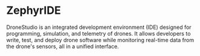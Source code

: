 # ZephyrIDE
 DroneStudio is an integrated development environment (IDE) designed for programming, simulation, and telemetry of drones. It allows developers to write, test, and deploy drone software while monitoring real-time data from the drone's sensors, all in a unified interface.
